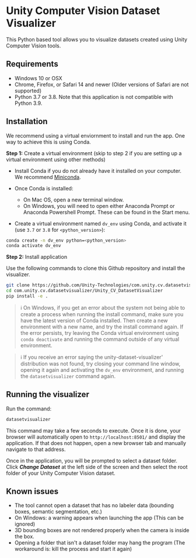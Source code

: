 # Unity Computer Vision Dataset Visualizer

This Python based tool allows you to visualize datasets created using Unity Computer Vision tools.

## Requirements

* Windows 10 or OSX
* Chrome, Firefox, or Safari 14 and newer (Older versions of Safari are not supported)
* Python 3.7 or 3.8. Note that this application is not compatible with Python 3.9.

## Installation

We recommend using a virtual enviornment to install and run the app. One way to achieve this is using Conda.

**Step 1:** Create a virtual environment (skip to step 2 if you are setting up a virtual environment using other methods)

* Install Conda if you do not already have it installed on your computer. We recommend [Miniconda](https://docs.conda.io/en/latest/miniconda.html).

* Once Conda is installed: 
  * On Mac OS, open a new terminal window.
  * On Windows, you will need to open either Anaconda Prompt or Anaconda Powershell Prompt. These can be found in the Start menu.

* Create a virtual environment named `dv_env` using Conda, and activate it (use `3.7` or `3.8` for `<python_version>`):

```bash
conda create -n dv_env python=<python_version>
conda activate dv_env
```
**Step 2:** Install application

Use the following commands to clone this Github repository and install the visualizer.

```bash
git clone https://github.com/Unity-Technologies/com.unity.cv.datasetvisualizer.git
cd com.unity.cv.datasetvisualizer/Unity_CV_DatasetVisualizer
pip install -e .
```
> :information_source: On Windows, if you get an error about the system not being able to create a process when running the install command, make sure you have the latest version of Conda installed. Then create a new environment with a new name, and try the install command again. If the error persists, try leaving the Conda virtual environment using `conda deactivate` and running the command outside of any virtual environment. 

> :information_source: If you receive an error saying the unity-dataset-visualizer' distribution was not found, try closing your command line window, opening it again and activating the `dv_env` environment, and running the `datasetvisualizer` command again.

## Running the visualizer

Run the command:

```bash
datasetvisualizer
```

This command may take a few seconds to execute. Once it is done, your browser will automatically open to `http://localhost:8501/` and display the application. If that does not happen, open a new browser tab and manually navigate to that address.

Once in the application, you will be prompted to select a dataset folder. Click ***Change Dataset*** at the left side of the screen and then select the root folder of your Unity Computer Vision dataset.

## Known issues

* The tool cannot open a dataset that has no labeler data (bounding boxes, semantic segmentation, etc.)
* On Windows: a warning appears when launching the app (This can be ignored)
* 3D bounding boxes are not rendered properly when the camera is inside the box.
* Opening a folder that isn't a dataset folder may hang the program (The workaround is: kill the process and start it again)
